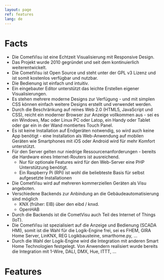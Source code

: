 ```yaml
---
layout: page
ref: features
lang: de
---
```


Facts
=====

* Die CometVisu ist eine Echtzeit Visualisierung mit Responsive Design.
* Das Projekt wurde 2010 gegründet und seit dem kontinuierlich weiterentwickelt.
* Die CometVisu ist Open Source und steht unter der GPL v3 Lizenz und ist somit
  kostenlos verfügbar und nutzbar.
* Die Bedienung ist einfach und intuitiv.
* Ein eingebauter Editor unterstützt das leichte Erstellen eigener Visualisierungen.
* Es stehen mehrere moderne Designs zur Verfügung - und mit simplen CSS können
  einfach weitere Designs erstellt und verwendet werden.
* Durch die Beschränkung auf reines Web 2.0 (HTML5, JavaScript und CSS), reicht 
  ein moderner Browser zur Anzeige vollkommen aus - sei es ein Windows, Mac oder
  Linux PC oder Latop, ein Handy oder Tablet oder gar ein in der Wand montiertes
  Touch Panel.
* Es ist keine Installation auf Endgeräten notwendig, so wird auch keine App 
  benötigt - eine Installation als Web-Anwendung auf mobilen Geräten wie
  Smartphones mit iOS oder Android wird für mehr Komfort unterstützt.
* Für den Server gelten nur niedrige Ressourcenanforderungen - bereits die
  Hardware eines Internet-Routers ist ausreichend.
  * Nur für optionale Features wird für den Web-Server eine PHP Unterstützung
    benötigt.
  * Ein Raspberry Pi (RPi) ist wohl die beliebteste Basis für selbst aufgesetzte 
    Installationen
* Die CometVisu wird auf mehreren kommerziellen Geräten als Visu angeboten.
* Verschiedene Backends zur Anbindung an die Gebäudeautomatisierung sind möglich
  * KNX (früher: EIB) über den eibd / knxd.
  * OpenHAB
* Durch die Backends ist die CometVisu auch Teil des Internet of Things (IoT).
* Die CometVisu ist spezialisiert auf die Anzeige und Bedienung (SCADA HMI), 
  somit ist die Wahl für die Logik-Engine frei, sei es FHEM, GIRA Home Server, 
  LinKNX, REG Logikbausteine, smarthome.py, ...
* Durch die Wahl der Logik-Engine wird die Integration mit anderen Smart 
  Home Technologien festgelegt. Von Anwendern realisiert wurde bereits die
  Integration mit 1-Wire, DALI, DMX, Hue, ITTT, ...

Features
========